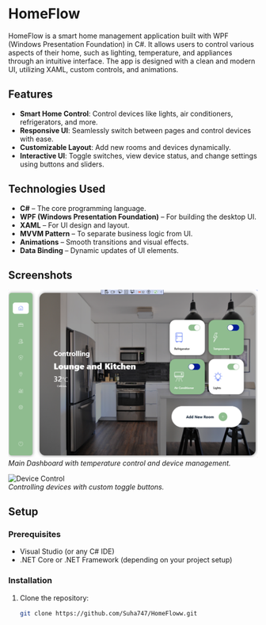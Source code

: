 # HomeFlow

HomeFlow is a smart home management application built with WPF (Windows Presentation Foundation) in C#. It allows users to control various aspects of their home, such as lighting, temperature, and appliances through an intuitive interface. The app is designed with a clean and modern UI, utilizing XAML, custom controls, and animations.

## Features

- **Smart Home Control**: Control devices like lights, air conditioners, refrigerators, and more.
- **Responsive UI**: Seamlessly switch between pages and control devices with ease.
- **Customizable Layout**: Add new rooms and devices dynamically.
- **Interactive UI**: Toggle switches, view device status, and change settings using buttons and sliders.

## Technologies Used

- **C#** – The core programming language.
- **WPF (Windows Presentation Foundation)** – For building the desktop UI.
- **XAML** – For UI design and layout.
- **MVVM Pattern** – To separate business logic from UI.
- **Animations** – Smooth transitions and visual effects.
- **Data Binding** – Dynamic updates of UI elements.

## Screenshots

![HomeFlow Main Screen](https://github.com/Suha747/HomeFloww/blob/main/features.PNG) 
*Main Dashboard with temperature control and device management.*

![Device Control]([./screenshots/device-control.png](https://github.com/Suha747/HomeFloww/blob/main/card.PNG))  
*Controlling devices with custom toggle buttons.*

## Setup

### Prerequisites

- Visual Studio (or any C# IDE)
- .NET Core or .NET Framework (depending on your project setup)

### Installation

1. Clone the repository:

   ```bash
   git clone https://github.com/Suha747/HomeFloww.git


